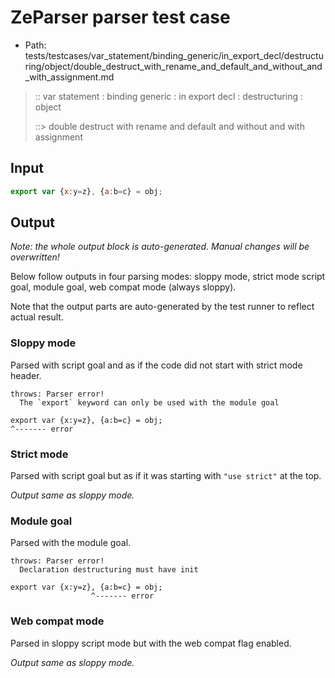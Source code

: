# ZeParser parser test case

- Path: tests/testcases/var_statement/binding_generic/in_export_decl/destructuring/object/double_destruct_with_rename_and_default_and_without_and_with_assignment.md

> :: var statement : binding generic : in export decl : destructuring : object
>
> ::> double destruct with rename and default and without and with assignment

## Input


`````js
export var {x:y=z}, {a:b=c} = obj;
`````

## Output

_Note: the whole output block is auto-generated. Manual changes will be overwritten!_

Below follow outputs in four parsing modes: sloppy mode, strict mode script goal, module goal, web compat mode (always sloppy).

Note that the output parts are auto-generated by the test runner to reflect actual result.

### Sloppy mode

Parsed with script goal and as if the code did not start with strict mode header.

`````
throws: Parser error!
  The `export` keyword can only be used with the module goal

export var {x:y=z}, {a:b=c} = obj;
^------- error
`````

### Strict mode

Parsed with script goal but as if it was starting with `"use strict"` at the top.

_Output same as sloppy mode._

### Module goal

Parsed with the module goal.

`````
throws: Parser error!
  Declaration destructuring must have init

export var {x:y=z}, {a:b=c} = obj;
                  ^------- error
`````


### Web compat mode

Parsed in sloppy script mode but with the web compat flag enabled.

_Output same as sloppy mode._
